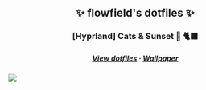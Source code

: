 <h2 align="center">✨ flowfield's dotfiles ✨</h3>

<h3 align="center">[Hyprland] Cats & Sunset 🌇 🐈‍⬛</h2>
<h5 align="center">
  <a href="https://github.com/flowfield-dev/dotfiles/tree/sunset">View dotfiles</a>
  ·
  <a href="https://raw.githubusercontent.com/flowfield-dev/dotfiles/sunset/hypr/assets/wallpaper.png">Wallpaper</a>
</h5>

<img src="https://github.com/flowfield-dev/dotfiles/blob/main/.github/dotfiles_hyprland_sunset.png?raw=true">
